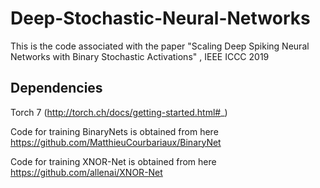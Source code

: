 # Deep-Stochastic-Neural-Networks

This is the code associated with the paper "Scaling Deep Spiking Neural Networks with Binary Stochastic Activations" , IEEE ICCC 2019

## Dependencies

Torch 7 (http://torch.ch/docs/getting-started.html#_)

Code for training BinaryNets is obtained from here https://github.com/MatthieuCourbariaux/BinaryNet

Code for training XNOR-Net is obtained from here https://github.com/allenai/XNOR-Net


